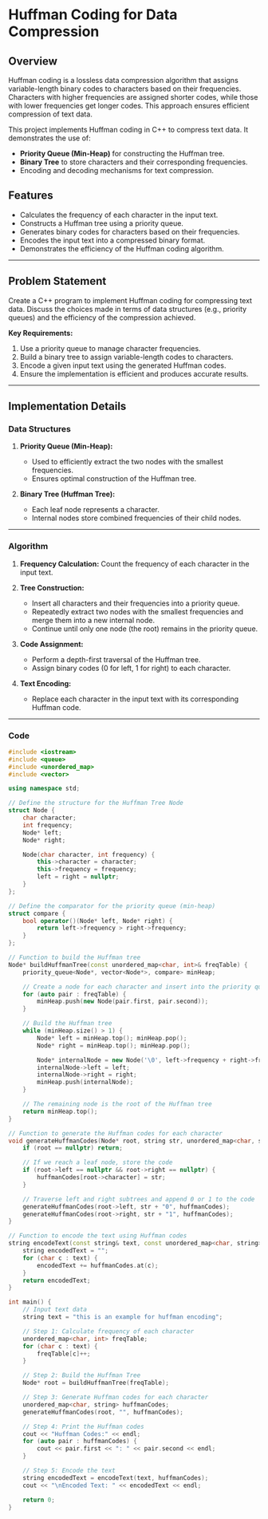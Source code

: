 # Huffman Coding for Data Compression

## Overview

Huffman coding is a lossless data compression algorithm that assigns variable-length binary codes to characters based on their frequencies. Characters with higher frequencies are assigned shorter codes, while those with lower frequencies get longer codes. This approach ensures efficient compression of text data.

This project implements Huffman coding in C++ to compress text data. It demonstrates the use of:
- **Priority Queue (Min-Heap)** for constructing the Huffman tree.
- **Binary Tree** to store characters and their corresponding frequencies.
- Encoding and decoding mechanisms for text compression.

## Features

- Calculates the frequency of each character in the input text.
- Constructs a Huffman tree using a priority queue.
- Generates binary codes for characters based on their frequencies.
- Encodes the input text into a compressed binary format.
- Demonstrates the efficiency of the Huffman coding algorithm.

---

## Problem Statement

Create a C++ program to implement Huffman coding for compressing text data. Discuss the choices made in terms of data structures (e.g., priority queues) and the efficiency of the compression achieved.

**Key Requirements:**
1. Use a priority queue to manage character frequencies.
2. Build a binary tree to assign variable-length codes to characters.
3. Encode a given input text using the generated Huffman codes.
4. Ensure the implementation is efficient and produces accurate results.

---

## Implementation Details

### **Data Structures**

1. **Priority Queue (Min-Heap):**
   - Used to efficiently extract the two nodes with the smallest frequencies.
   - Ensures optimal construction of the Huffman tree.

2. **Binary Tree (Huffman Tree):**
   - Each leaf node represents a character.
   - Internal nodes store combined frequencies of their child nodes.

---

### **Algorithm**

1. **Frequency Calculation:**
   Count the frequency of each character in the input text.

2. **Tree Construction:**
   - Insert all characters and their frequencies into a priority queue.
   - Repeatedly extract two nodes with the smallest frequencies and merge them into a new internal node.
   - Continue until only one node (the root) remains in the priority queue.

3. **Code Assignment:**
   - Perform a depth-first traversal of the Huffman tree.
   - Assign binary codes (0 for left, 1 for right) to each character.

4. **Text Encoding:**
   - Replace each character in the input text with its corresponding Huffman code.

---

### **Code**

```cpp
#include <iostream>
#include <queue>
#include <unordered_map>
#include <vector>

using namespace std;

// Define the structure for the Huffman Tree Node
struct Node {
    char character;
    int frequency;
    Node* left;
    Node* right;

    Node(char character, int frequency) {
        this->character = character;
        this->frequency = frequency;
        left = right = nullptr;
    }
};

// Define the comparator for the priority queue (min-heap)
struct compare {
    bool operator()(Node* left, Node* right) {
        return left->frequency > right->frequency;
    }
};

// Function to build the Huffman tree
Node* buildHuffmanTree(const unordered_map<char, int>& freqTable) {
    priority_queue<Node*, vector<Node*>, compare> minHeap;

    // Create a node for each character and insert into the priority queue
    for (auto pair : freqTable) {
        minHeap.push(new Node(pair.first, pair.second));
    }

    // Build the Huffman tree
    while (minHeap.size() > 1) {
        Node* left = minHeap.top(); minHeap.pop();
        Node* right = minHeap.top(); minHeap.pop();

        Node* internalNode = new Node('\0', left->frequency + right->frequency);
        internalNode->left = left;
        internalNode->right = right;
        minHeap.push(internalNode);
    }

    // The remaining node is the root of the Huffman tree
    return minHeap.top();
}

// Function to generate the Huffman codes for each character
void generateHuffmanCodes(Node* root, string str, unordered_map<char, string>& huffmanCodes) {
    if (root == nullptr) return;

    // If we reach a leaf node, store the code
    if (root->left == nullptr && root->right == nullptr) {
        huffmanCodes[root->character] = str;
    }

    // Traverse left and right subtrees and append 0 or 1 to the code
    generateHuffmanCodes(root->left, str + "0", huffmanCodes);
    generateHuffmanCodes(root->right, str + "1", huffmanCodes);
}

// Function to encode the text using Huffman codes
string encodeText(const string& text, const unordered_map<char, string>& huffmanCodes) {
    string encodedText = "";
    for (char c : text) {
        encodedText += huffmanCodes.at(c);
    }
    return encodedText;
}

int main() {
    // Input text data
    string text = "this is an example for huffman encoding";

    // Step 1: Calculate frequency of each character
    unordered_map<char, int> freqTable;
    for (char c : text) {
        freqTable[c]++;
    }

    // Step 2: Build the Huffman Tree
    Node* root = buildHuffmanTree(freqTable);

    // Step 3: Generate Huffman codes for each character
    unordered_map<char, string> huffmanCodes;
    generateHuffmanCodes(root, "", huffmanCodes);

    // Step 4: Print the Huffman codes
    cout << "Huffman Codes:" << endl;
    for (auto pair : huffmanCodes) {
        cout << pair.first << ": " << pair.second << endl;
    }

    // Step 5: Encode the text
    string encodedText = encodeText(text, huffmanCodes);
    cout << "\nEncoded Text: " << encodedText << endl;

    return 0;
}
